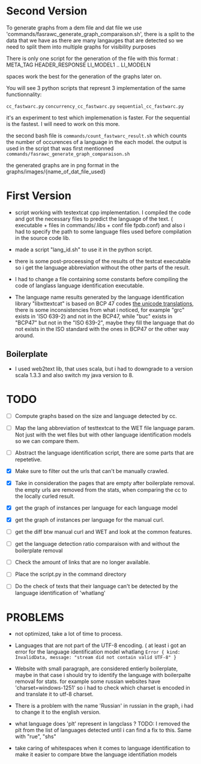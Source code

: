 # Second Version 

To generate graphs from a dem file and dat file we use 'commands/fasrawc_generate_graph_comparaison.sh', there is a split to the data that we have as there are many langauges that are detected so we need to split them into multiple graphs for visibility purposes 

There is only one script for the generation of the file with this format : META_TAG HEADER_RESPONSE LI_MODEL1 .. LI_MODELN 

spaces work the best for the generation of the graphs later on. 

You will see 3 python scripts that represnt 3 implementation of the same functionnality: 

`cc_fastwarc.py`
`concurrency_cc_fastwarc.py`
`sequential_cc_fastwarc.py`

it's an experiment to test which implemenation is faster. For the sequential is the fastest. I will need to work on this more.

the second bash file is `commands/count_fastwarc_result.sh` which counts the number of occurences of a language in the each model. the output is used in the script that was first mentionned `commands/fasrawc_generate_graph_comparaison.sh`

the generated graphs are in png format in the graphs/images/{name_of_dat_file_used}

# First Version 
- script working with testextcat cpp implementation. 
I compiled the code and got the necessary files to predict the language of the text. ( executable + files in commands/.libs + conf file fpdb.conf) and also i had to specify the path to some language files used before compilation in the source code lib.

- made a script "lang_id.sh" to use it in the python script. 

- there is some post-proceessing of the results of the testcat executable so i get the language abbreviation without the other parts of the result. 

- I had to change a file containing some constants before compiling the code of langlass language identification executable.

- The language name results generated by the language identification library "libxttextcat" is based on BCP 47 codes  [the unicode translations](https://unicode.org/udhr/translations.html), there is some inconsistencies from what i noticed, for example "grc" exists in 'ISO 639-2) and not in the BCP47, while "buc" exists in "BCP47" but not in the "ISO 639-2", maybe they fill the language that do not exists in the ISO standard with the ones in BCP47 or the other way around. 
## Boilerplate 
- I used web2text lib, that uses scala, but i had to downgrade to a version scala 1.3.3 and also switch my java version to 8. 

# TODO 
- [ ] Compute graphs based on the size and language detected by cc.
- [ ] Map the lang abbreviation of testtextcat to the WET file language param. Not just with the wet files but with other language identification models so we can compare them. 
- [ ] Abstract the language identification script, there are some parts that are repetetive. 
- [X] Make sure to filter out the urls that can't be manually crawled.
- [X] Take in consideration the pages that are empty after boilerplate removal. the empty urls are removed from the stats, when comparing the cc to the locally curled result.
- [X] get the graph of instances per language for each language model 
- [X] get the graph of instances per language for the manual  curl.
- [ ] get the diff btw manual curl and WET and look at the common features.
- [ ] get the language detection ratio comparaison with and without the boilerplate removal 
- [ ] Check the amount of links that are no longer available.
- [ ] Place the script.py in the command directory
- [ ] Do the check of texts that their language can't be detected by the language identification of 'whatlang'


# PROBLEMS 
- not optimized, take a lot of time to process.

- Languages that are not part of the UTF-8 encoding. ( at least i got an error for the language identification model whatlang `Error { kind: InvalidData, message: "stream did not contain valid UTF-8" }`

- Website with small paragraph, are considered entierly boilerplate, maybe in that case i should try to identify the language with boilerpalte removal for stats. 
for example some russian websites have 'charset=windows-1251' so i had to check which charset is encoded in and translate it to utf-8 charset. 

- There is a problem with the name 'Russian' in russian in the graph, i had to change it to the english version.

- what language does 'plt' represent in langclass ? TODO: I removed the plt from the list of languages detected until i can find a fix to this. Same with "rue", "shs"

- take caring of whitespaces when it comes to language identification to make it easier to compare btwe the language identifiation models 

